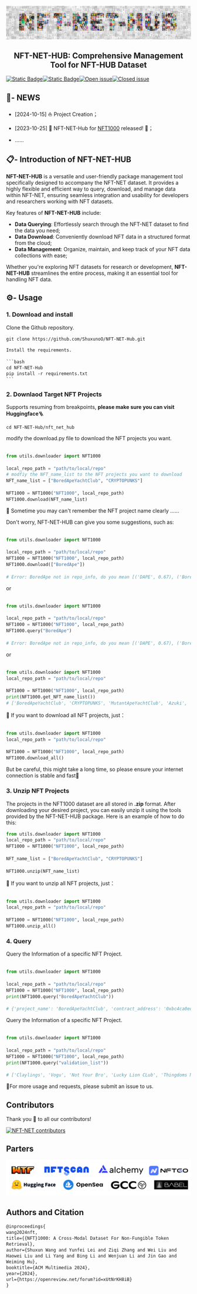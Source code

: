![NFT1000](assets/NFT_NET_HUB.png)

## <div align="center">NFT-NET-HUB: Comprehensive Management Tool for NFT-HUB Dataset</div>

[![Static Badge](https://img.shields.io/badge/%F0%9F%A4%97%20Huggingface-NFT%20NET-orange?style=flat&logoColor=%23FFD21E)](https://huggingface.co/datasets/shuxunoo/NFT-Net)[![Static Badge](https://img.shields.io/badge/arXiv-2402.16872%20-B31B1B?style=flat&logo=arxiv&link=https%3A%2F%2Farxiv.org%2Fabs%2F2402.16872)](https://arxiv.org/abs/2402.16872)[![Open issue](https://img.shields.io/github/issues/ShuxunoO/NFT-NET-Hub)](https://github.com/ShuxunoO/NFT-NET-Hub/issues)[![Closed issue](https://img.shields.io/github/issues-closed/ShuxunoO/NFT-NET-Hub)](https://github.com/ShuxunoO/NFT-NET-Hub/issues)



## 🚀- NEWS

- [2024-10-15] ⛵ Project Creation；

- [2023-10-25] 🥳 NFT-NET-Hub for [NFT1000](https://huggingface.co/datasets/shuxunoo/NFT-Net/tree/main/NFT1000) released! 🎉；

- ……



## 📋︎- Introduction of NFT-NET-HUB

**NFT-NET-HUB** is a versatile and user-friendly package management tool specifically designed to accompany the NFT-NET dataset. It provides a highly flexible and efficient way to query, download, and manage data within NFT-NET, ensuring seamless integration and usability for developers and researchers working with NFT datasets.

Key features of **NFT-NET-HUB** include:

- **Data Querying**: Effortlessly search through the NFT-NET dataset to find the data you need;
- **Data Download**: Conveniently download NFT data in a structured format from the cloud;
- **Data Management**: Organize, maintain, and keep track of your NFT data collections with ease;

Whether you're exploring NFT datasets for research or development, **NFT-NET-HUB** streamlines the entire process, making it an essential tool for handling NFT data.



## ⚙- Usage



### 1. Download and install

Clone the Github repository.

   ```git
   git clone https://github.com/ShuxunoO/NFT-NET-Hub.git
   ```

    Install the requirements.
       
    ```bash
    cd NFT-NET-Hub
    pip install -r requirements.txt
    ```



### 2. Downlaod Target NFT Projects

Supports resuming from breakpoints, **please make sure you can visit Huggingface**🪜

```
cd NFT-NET-Hub/nft_net_hub
```

modify the download.py file to download the NFT projects you want.

   ```python
   
   from utils.downloader import NFT1000
   
   local_repo_path = "path/to/local/repo"
   # modfiy the NFT_name_list to the NFT projects you want to download
   NFT_name_list = ["BoredApeYachtClub", "CRYPTOPUNKS"]
   
   NFT1000 = NFT1000("NFT1000", local_repo_path)
   NFT1000.download(NFT_name_list)
   
   ```

   

   🤔 Sometime you may can't remember the NFT project name clearly ……

   Don't worry, NFT-NET-HUB can give you some suggestions, such as:



   ```python
   
   from utils.downloader import NFT1000
   
   local_repo_path = "path/to/local/repo"
   NFT1000 = NFT1000("NFT1000", local_repo_path)
   NFT1000.download(["BoredApe"])
   
   # Error: BoredApe not in repo_info, do you mean [('DAPE', 0.67), ('BoredApeYachtClub', 0.64), ('BoredApeKennelClub', 0.62)]?
   
   ```

   or

   ```python
   
   from utils.downloader import NFT1000
   
   local_repo_path = "path/to/local/repo"
   NFT1000 = NFT1000("NFT1000", local_repo_path)
   NFT1000.query("BoredApe")
   
   # Error: BoredApe not in repo_info, do you mean [('DAPE', 0.67), ('BoredApeYachtClub', 0.64), ('BoredApeKennelClub', 0.62)]?
   
   ```

   or

   ```python
   
   from utils.downloader import NFT1000
   local_repo_path = "path/to/local/repo"
   
   NFT1000 = NFT1000("NFT1000", local_repo_path)
   print(NFT1000.get_NFT_name_list())
   # ['BoredApeYachtClub', 'CRYPTOPUNKS', 'MutantApeYachtClub', 'Azuki', 'CloneX', 'Moonbirds', 'Doodles',……]
   
   ```

   

👋 If you want to download all NFT projects, just：
   ```python
   
   from utils.downloader import NFT1000
   local_repo_path = "path/to/local/repo"
   
   NFT1000 = NFT1000("NFT1000", local_repo_path)
   NFT1000.download_all()
   
   ```

But be careful, this might take a long time, so please ensure your internet connection is stable and fast🚀



### 3. Unzip NFT Projects

The projects in the NFT1000 dataset are all stored in **.zip** format. After downloading your desired project, you can easily unzip it using the tools provided by the NFT-NET-HUB package. Here is an example of how to do this:

```python
from utils.downloader import NFT1000
local_repo_path = "path/to/local/repo"
NFT1000 = NFT1000("NFT1000", local_repo_path)

NFT_name_list = ["BoredApeYachtClub", "CRYPTOPUNKS"]

NFT1000.unzip(NFT_name_list)
```



👋 If you want to unzip all NFT projects, just：

```python

from utils.downloader import NFT1000
local_repo_path = "path/to/local/repo"

NFT1000 = NFT1000("NFT1000", local_repo_path)
NFT1000.unzip_all()

```



### 4. Query

Query the Information of a specific NFT Project.

   ```python
   
   from utils.downloader import NFT1000
   
   local_repo_path = "path/to/local/repo"
   NFT1000 = NFT1000("NFT1000", local_repo_path)
   print(NFT1000.query("BoredApeYachtClub"))
   
   # {'project_name': 'BoredApeYachtClub', 'contract_address': '0xbc4ca0eda7647a8ab7c2061c2e118a18a936f13d', 'total_supply': 10000, 'actual_collected_quantity': 10000, 'description': 'The [Bored Ape Yacht Club](https://boredapeyachtclub.com/) NFTs are a collection of 10,000 unique Bored Ape Non Fungible Tokens. A Bored Ape serves as your access to the Yacht Club, and gives access to many members-only features, the first of which is access to THE BATHROOM, a collaborative graffiti board. BAYC is one of many NFT collections by Yuga Labs and has quickly become a cultural phenomenon. ', 'official_url': 'http://www.boredapeyachtclub.com/', 'opensea_url': 'https://opensea.io/collection/boredapeyachtclub', 'checksum_sha256': 'ea1355ed1644a1c8d23b9cd1e5797570af9594c6a331223ae4f55ae9d13805b2'}
   
   ```



Query the Information of a specific NFT Project.

   ```python
   
   from utils.downloader import NFT1000
   
   local_repo_path = "path/to/local/repo"
   NFT1000 = NFT1000("NFT1000", local_repo_path)
   print(NFT1000.query("validation_list"))
   
   # ['Claylings', 'Vogu', 'Not Your Bro', 'Lucky Lion CLub', 'Thingdoms NFT Official', 'Infinity Frogs', 'Los Muertos', 'Pop Art Cats', 'CryptoZombiez', 'Lonely Frog Lambo Club', 'Untamed Elephants', 'Fluffy Polar Bears', 'Non Fungible Frens', 'MEGAMI', 'TCG World Dragons', 'E_Shell', 'Women Tribe', 'Isekai Meta', 'Alien Frens Evolution', 'CryptoPolz', 'Darkflex', 'LostSoulsSanctuary', 'Little Lemon Friends', 'TheWickedStallions', 'The Chimpsons', 'HAPE EXODUS', 'AlphieWhales', 'Lazy Ape Yacht Club', 'Tropical Turtles', 'Tribe Odyssey', 'OnChainBirds', 'Angry Boars', 'Fishy Fam', 'Angry Ape Army Evolution Collection', 'GOBLIN GRLZ', '0xApes', 'AuctionMintContract', 'Pixelated Llama', 'Rebel Seals', 'Mini Supers', 'mems', 'DIOs Genesis', 'HUGO x IO', 'Goopdoods', 'Bibiz', 'Queens+KingsAvatars', 'The Ninja Hideout', 'illogics', 'FoxFam', 'Crypto Bear Watch Club']
   
   ```



👋For more usage and requests, please submit an issue to us.



## Contributors

Thank you 🙏 to all our contributors!

<a href="https://github.com/ShuxunoO/NFT-Net/graphs/contributors">
<img src="https://contrib.rocks/image?repo=ShuxunoO/NFT-Net" alt="NFT-NET contributors"></a>







## Parters



![Parters](assets/Parter.png)



## Authors and Citation

   ```
@inproceedings{
wang2024nft,
title={{NFT}1000: A Cross-Modal Dataset For Non-Fungible Token Retrieval},
author={Shuxun Wang and Yunfei Lei and Ziqi Zhang and Wei Liu and Haowei Liu and Li Yang and Bing Li and Wenjuan Li and Jin Gao and Weiming Hu},
booktitle={ACM Multimedia 2024},
year={2024},
url={https://openreview.net/forum?id=xUtNrKH8iB}
}

   ```
